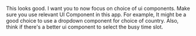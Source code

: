 This looks good. I want you to now focus on choice of ui components. Make sure you use relevant UI Component in this app. For example, It might be a good choice to use a dropdown component for choice of country. Also, think if there's a better ui component to select the busy time slot. 
